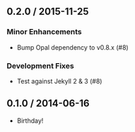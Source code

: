 ## 0.2.0 / 2015-11-25

### Minor Enhancements

  * Bump Opal dependency to v0.8.x (#8)

### Development Fixes

  * Test against Jekyll 2 & 3 (#8)

## 0.1.0 / 2014-06-16

  * Birthday!

